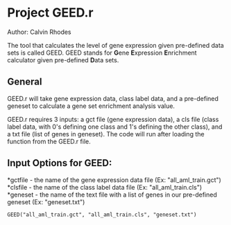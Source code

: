 # Project GEED.r

Author: Calvin Rhodes

The tool that calculates the level of gene expression given pre-defined data sets is called GEED. GEED stands for **G**ene **E**xpression **E**nrichment calculator given pre-defined **D**ata sets.

## General
GEED.r will take gene expression data, class label data, and a pre-defined geneset to calculate a gene set enrichment analysis value.

GEED.r requires 3 inputs: a gct file (gene expression data), a cls file (class label data, with 0's defining one class and 1's defining the other class), and a txt file (list of genes in geneset). The code will run after loading the function from the GEED.r file.

## Input Options for GEED:

*gctfile - the name of the gene expression data file (Ex: "all_aml_train.gct")
*clsfile - the name of the class label data file (Ex: "all_aml_train.cls")
*geneset - the name of the text file with a list of genes in our pre-defined geneset (Ex: "geneset.txt")

```{r}
GEED("all_aml_train.gct", "all_aml_train.cls", "geneset.txt")
```
